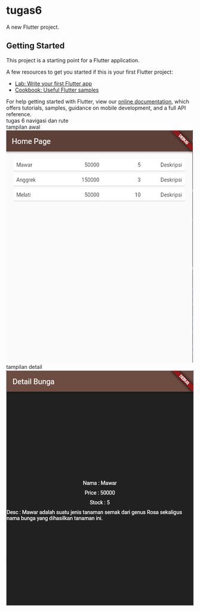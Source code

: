 # tugas6

A new Flutter project.

## Getting Started

This project is a starting point for a Flutter application.

A few resources to get you started if this is your first Flutter project:

- [Lab: Write your first Flutter app](https://flutter.dev/docs/get-started/codelab)
- [Cookbook: Useful Flutter samples](https://flutter.dev/docs/cookbook)

For help getting started with Flutter, view our
[online documentation](https://flutter.dev/docs), which offers tutorials,
samples, guidance on mobile development, and a full API reference.
<br>
tugas 6 navigasi dan rute
<br>
tampilan awal
<br>
![plot](./img/gambar1.PNG)
<br>
tampilan detail
<br>
![plot](./img/gambar2.PNG)
